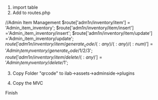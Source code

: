 1. import table
2. Add to routes.php

//Admin Item Management
$route['adm1n/inventory/item'] = 'Admin_item_inventory';
$route['adm1n/inventory/item/insert'] ='Admin_item_inventory/insert';
$route['adm1n/inventory/item/update'] ='Admin_item_inventory/update';
$route['adm1n/inventory/item/generate_code/(:any)/(:any)/(:num)'] ='Admin_item_inventory/generate_code/$1/$2/$3';
$route['adm1n/inventory/item/delete/(:any)'] ='Admin_item_inventory/delete/$1';

3. Copy Folder "qrcode" to ilab->assets->adminside->plugins

4. Copy the MVC

Finish
